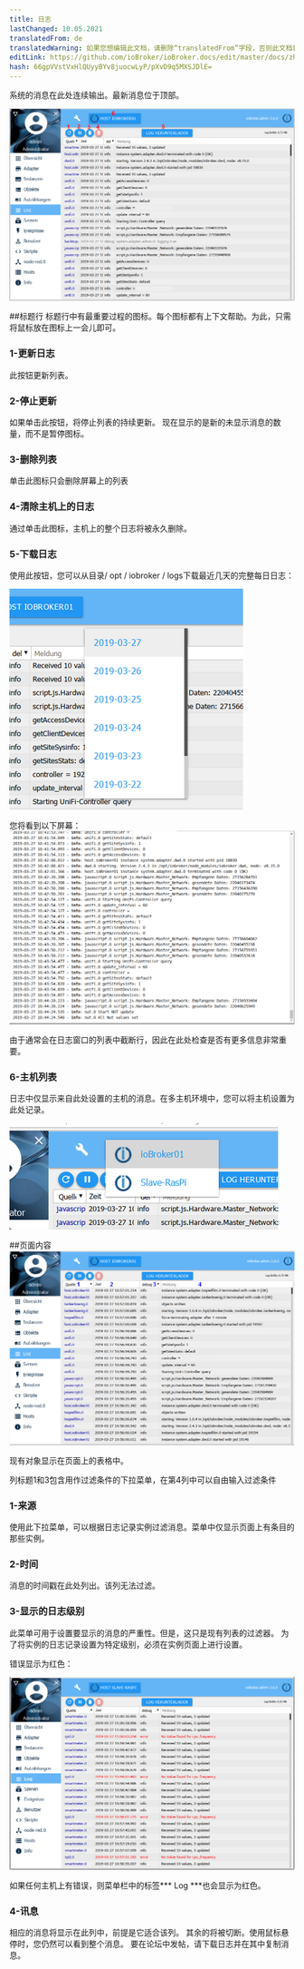 ```yaml
---
title: 日志
lastChanged: 10.05.2021
translatedFrom: de
translatedWarning: 如果您想编辑此文档，请删除“translatedFrom”字段，否则此文档将再次自动翻译
editLink: https://github.com/ioBroker/ioBroker.docs/edit/master/docs/zh-cn/admin/log.md
hash: 66gpVVstVxHlQUyyBYv8juocwLyP/pXvD9q5MXSJDlE=
---
```

系统的消息在此处连续输出。最新消息位于顶部。

![日志页面](../../de/admin/media/ADMIN_Log_numbers.png)

##标题行
标题行中有最重要过程的图标。每个图标都有上下文帮助。为此，只需将鼠标放在图标上一会儿即可。

### 1-更新日志
此按钮更新列表。

### 2-停止更新
如果单击此按钮，将停止列表的持续更新。
现在显示的是新的未显示消息的数量，而不是暂停图标。

### 3-删除列表
单击此图标只会删除屏幕上的列表

### 4-清除主机上的日志
通过单击此图标，主机上的整个日志将被永久删除。

### 5-下载日志
使用此按钮，您可以从目录/ opt / iobroker / logs下载最近几天的完整每日日志：

![日志下载](../../de/admin/media/ADMIN_Log_download.png)

您将看到以下屏幕：![完整的日志](../../de/admin/media/ADMIN_Log_download02.png)

由于通常会在日志窗口的列表中截断行，因此在此处检查是否有更多信息非常重要。

### 6-主机列表
日志中仅显示来自此处设置的主机的消息。在多主机环境中，您可以将主机设置为此处记录。

![主机](../../de/admin/media/ADMIN_Log_hosts.png)

##页面内容
![主机](../../de/admin/media/ADMIN_Log_numbers02.png)

现有对象显示在页面上的表格中。

列标题1和3包含用作过滤条件的下拉菜单，在第4列中可以自由输入过滤条件

### 1-来源
使用此下拉菜单，可以根据日志记录实例过滤消息。菜单中仅显示页面上有条目的那些实例。

### 2-时间
消息的时间戳在此处列出。该列无法过滤。

### 3-显示的日志级别
此菜单可用于设置要显示的消息的严重性。但是，这只是现有列表的过滤器。
为了将实例的日志记录设置为特定级别，必须在实例页面上进行设置。

错误显示为红色：

![错误](../../de/admin/media/ADMIN_Log02_error.png)

如果任何主机上有错误，则菜单栏中的标签*** Log ***也会显示为红色。

### 4-讯息
相应的消息将显示在此列中，前提是它适合该列。
其余的将被切断。使用鼠标悬停时，您仍然可以看到整个消息。
要在论坛中发帖，请下载日志并在其中复制消息。